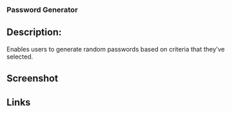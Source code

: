 ### Password Generator


## Description: 
Enables users to generate random passwords based on criteria that they’ve selected.


## Screenshot 


## Links